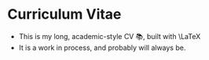 # Curriculum Vitae

- This is my long, academic-style CV :books:, built with \LaTeX
-  It is a work in process, and probably will always be.

